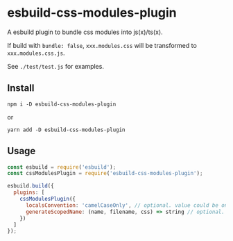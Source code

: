 # esbuild-css-modules-plugin

A esbuild plugin to bundle css modules into js(x)/ts(x).

If build with `bundle: false`, `xxx.modules.css` will be transformed to `xxx.modules.css.js`.

See `./test/test.js` for examples.

## Install

```shell
npm i -D esbuild-css-modules-plugin
```

or

```shell
yarn add -D esbuild-css-modules-plugin
```

## Usage

```js
const esbuild = require('esbuild');
const cssModulesPlugin = require('esbuild-css-modules-plugin');

esbuild.build({
  plugins: [
    cssModulesPlugin({
      localsConvention: 'camelCaseOnly', // optional. value could be one of 'camelCaseOnly', 'camelCase', 'dashes', 'dashesOnly', default is 'camelCaseOnly'
      generateScopedName: (name, filename, css) => string // optional. 
    })
  ]
});
```
